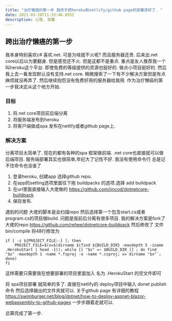 ```yaml
---
title: "治疗懒癌的第一步 我终于把heroku和netlify/github page的部署弄好了. "
date: 2021-03-28T11:33:46.855Z
description: 心情, 部署
---
```

## 跨出治疗懒癌的第一步

我本身特别喜欢c# 喜欢.net. 可是为啥就不火呢? 而且服务器还贵. 后来出.net core以后以为要翻身. 但是感觉还不火. 但是这都不是重点. 重点是友人推荐我一个叫heroku这个平台. 即使免费的等级提供的资源也挺好的. 做点小项目挺好的. 然后我上去一看发现默认没有支持.net core. 稍微搜索了一下有不少解决方案但是有点麻烦就没再弄了. 然后继续抱怨没有免费好用的服务器给我用. 作为治疗懒癌的第一步我决定从这个地方开始.

### 目标

1. 将.net core项目前后端分离
2. 将服务端发布到heroku
3. 将客户端做成spa 发布在netlify或者github page上.

### 解决方案

分离项目太简单了. 现在的都有各种的spa 框架做前端. .net core也直接就可以做后端项目.
服务端部署其实也很简单,年纪大了记性不好. 我没有使用命令行 总是记不住命令也没谁了 

1. 登录heroku, 创建app 选择github repo.
2. 在app的setting选项里面往下拖 buildpacks 的选项.选择 add buildpack
3. 在url里面直接输入大佬做的 https://github.com/jincod/dotnetcore-buildpack
4. 保存发布.

遇到的问题
大佬的脚本是会扫描repo 然后选择第一个包含start.cs或者program.cs的项目做build. 问题是我前后分离有很多项目. 我的解决方案是fork了大佬的repo https://github.com/rehee/dotnetcore-buildpack 然后修改了 文件bin/compile 将48行修改为 

```
if [ -z ${PROJECT_FILE:-} ]; then
	PROJECT_FILE=$(x=$(dirname $(find ${BUILD_DIR} -maxdepth 5 -iname .HerokuStart | head -1)); while [[ "$x" =~ $BUILD_DIR ]] ; do find "$x" -maxdepth 1 -name *.fsproj -o -name *.csproj; x=`dirname "$x"`; done)
fi
```

这样需要只需要我在想要部署的项目里面加入 名为 .HerokuStart 的空文件即可

将 spa项目部署 就简单的多了. 直接在netlify的 deploy项目中输入 donet publish 命令 然后选择输出的文件夹就可以. 关于github page 有详细的教程 https://swimburger.net/blog/dotnet/how-to-deploy-aspnet-blazor-webassembly-to-github-pages 一步步跟着走就可以.

总算完成了第一步.
